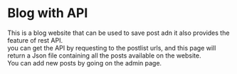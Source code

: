 # Blog with API

This is a blog website that can be used to save post adn it also provides the feature of rest API.<br>
you can get the API by requesting to the postlist urls, and this page will return a Json file containing all the posts available on the website.<br>
You can add new posts by going on the admin page.<br>
